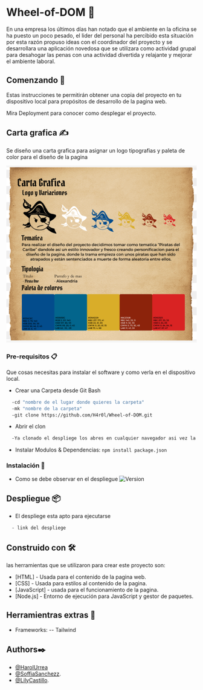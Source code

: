 # Wheel-of-DOM 🎡
En una empresa los últimos días han notado que el ambiente en la oficina se ha puesto un poco pesado, el lider del personal ha percibido esta situación por esta razón propuso ideas con el coordinador del proyecto y se desarrollara una aplicación novedosa que se utilizara como actividad grupal para desahogar las penas con una actividad divertida y relajante y mejorar el ambiente laboral.

## Comenzando 🚀

Estas instrucciones te permitirán obtener una copia del proyecto en tu dispositivo local para propósitos de desarrollo de la pagina web.

Mira Deployment para conocer como desplegar el proyecto.

## Carta grafica ✍️

 Se diseño una carta grafica para asignar un logo tipografias y paleta de color para el diseño de la pagina
 
![Carta Grafica](https://github.com/H4r0l/Wheel-of-DOM/blob/73a8fc9cc9e3048b13020b469ed37f4d721a6e4b/Img/Carta%20Grafica.png)

### Pre-requisitos 📋

Que cosas necesitas para instalar el software y como verla en el dispositivo local.

- Crear una Carpeta desde Git Bash

```bash
  -cd "nombre de el lugar donde quieres la carpeta"
  -mk "nombre de la carpeta"
  -git clone https://github.com/H4r0l/Wheel-of-DOM.git
```
- Abrir el clon

```bash
  -Ya clonado el despliege los abres en cualquier navegador asi vez la pagina web finalizada.
```
- Instalar Modulos & Dependencias: 
``` npm install package.json ```
### Instalación 🔧

- Como se debe observar en el despliegue
![Version]()


## Despliegue 📦

- El despliege esta apto para ejecutarse 
```bash
  - link del despliege
```

## Construido con 🛠️

las herramientas que se utilizaron para crear este proyecto son:

- [HTML] - Usada para el contenido de la pagina web.
- [CSS] - Usada para estilos al contenido de la pagina.
- [JavaScript] - usada para el funcionamiento de la pagina.
- [Node.js] - Entorno de ejecución para JavaScript y gestor de paquetes.

## Herramientras extras 🔧
- Frameworks:
-- Tailwind


## Authors✒️
- [@HarolUrrea](https://github.com/H4r0l)
- [@SoffiaSanchezz](https://github.com/SoffiaSanchezz).
- [@LilyCastillo](https://github.com/lilajoha29).
